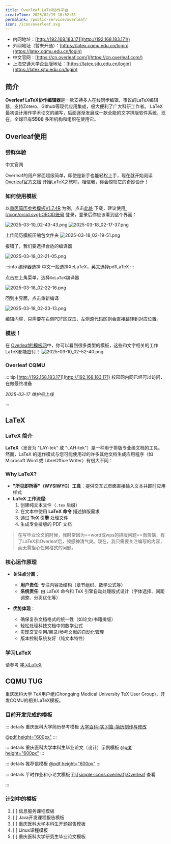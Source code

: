 ```yaml
---
title: Overleaf LaTeX协作平台
createTime: 2025/02/19 10:52:51
permalink: /public-service/overleaf/
icon: /icon/overleaf.svg
---
```


- 内网地址：[http://192.168.183.171](http://192.168.183.171/)
- 外网地址（暂未开通）：[https://latex.cqmu.edu.cn/login](https://latex.cqmu.edu.cn/login)
- 中文官网：[https://cn.overleaf.com/](https://cn.overleaf.com/)
- 上海交通大学企业版地址：[https://latex.sjtu.edu.cn/login](https://latex.sjtu.edu.cn/login)

## 简介

**Overleaf LaTeX协作编辑器**是一款支持多人在线同步编辑、审议的LaTeX编辑器，支持Zotero、Github等现代应用集成，极大便利了广大科研工作者。
LaTeX最初设计用作学术论文的编写，后面逐渐发展成一款全能的文字排版软件系统，现在，全球已有**5500**
多所机构和组织在使用它。

## Overleaf使用

### 尝鲜体验

<LinkCard icon="/icon/overleaf.svg" title="Overleaf在线官网" href="https://cn.overleaf.
com/">中文官网</LinkCard>

Overleaf的用户界面超级简单，即使是新手也能轻松上手，现在就开始阅读[Overleaf官方文档](https://cn.overleaf.com/learn/how-to/Creating_a_document_in_Overleaf#Introduction)
开始LaTeX之旅吧，相信我，你会惊叹它的奇妙设计！

### 如何使用模板

以[重医简历参考模板V1.7.4R](/campus-wiki/internship/resume/#latex-参考模板)
为例，点击[此处](https://cos.cqmu.online/docs/CQMU-%E7%AE%80%E5%8E%86%E6%A8%A1%E6%9D%BFV1.7.4%20R.zip)
下载，建议使用[:[/icon/orcid.svg]:ORCID账号](https://info.orcid.org/zh-CN/%E4%BB%80%E4%B9%88%E6%98%AF-orcid/)
登录，登录后你应该看到这个界面：

![2025-03-10_02-43-43.png](../../../.vuepress/public/src/2025-03-10_02-43-43.png)
![2025-03-18_02-17-37.png](../../../.vuepress/public/src/2025-03-18_02-17-37.png)

上传简历模板压缩包文件夹
![2025-03-18_02-19-51.png](../../../.vuepress/public/src/2025-03-18_02-19-51.png)

报错了，我们要选择合适的编译器

![2025-03-18_02-21-05.png](../../../.vuepress/public/src/2025-03-18_02-21-05.png)

:::info 编译器选择
中文一般选择XeLaTeX，英文选择pdfLaTeX
:::

点击左上角菜单，选择`XeLaTeX`编译器

![2025-03-18_02-22-16.png](../../../.vuepress/public/src/2025-03-18_02-22-16.png)

回到主界面，点击重新编译

![2025-03-18_02-23-13.png](../../../.vuepress/public/src/2025-03-18_02-23-13.png)

编辑内容，只需要在右侧PDF区双击，左侧源代码区则会直接跳转到对应位置。

### 模板！

在 [Overleaf的模板网](https://cn.overleaf.com/latex/templates)中，你可以看到很多类型的模板，这些和文字相关的工作LaTeX都能应付！
![2025-03-10_02-52-40.png](../../../.vuepress/public/src/2025-03-10_02-52-40.png)

### Overleaf CQMU

::: tip [http://192.168.183.171](http://192.168.183.171)
校园网内网已经可以访问，在做最终准备

_2025-03-17 维护后上线_

:::

## LaTeX

### LaTeX 简介

**LaTeX**（发音为 "LAY-tek" 或 "LAH-tek"）是一种用于排版专业级文档的工具。然而，LaTeX
的运作模式与您可能使用过的许多其他文档生成应用程序（如 Microsoft Word 或 LibreOffice Writer）有很大不同：

### Why LaTeX?

- **"所见即所得"（WYSIWYG）工具**：提供交互式页面直接输入文本并即时应用样式
- **LaTeX 工作流程**:
    1. 创建纯文本文件（`.tex` 后缀）
    2. 在文本中使用 **LaTeX 命令** 描述排版需求
    3. 通过 **TeX 引擎** 处理文件
    4. 生成专业排版的 PDF 文档

> 在写毕业论文的时候，我时常因为==word或wps的排版问题==而苦恼，有了LaTeX和Overleaf后，顿感神清气爽。现在，我只需要关注编写的内容，而无需担心任何格式的问题。

### 核心运作原理

- **关注点分离**：
    - **用户责任**: 专注内容及结构（章节组织、数学公式等）
    - **系统责任**: 由 LaTeX 命令和 TeX 引擎自动处理版式设计（字体选择、间距调整、分页优化等）

- **优势体现**：
    - 确保复杂文档格式的统一性（如论文/书籍排版）
    - 轻松处理科技文档中的数学公式
    - 实现交叉引用/目录/参考文献的自动化管理
    - 版本控制系统友好（纯文本特性）

### 学习LaTeX

请参考 [学习LaTeX](LaTeX.md)

## CQMU TUG

重庆医科大学 TeX用户组(Chongqing Medical University TeX User Group)，开发CQMU的相关LaTeX模板。

### 目前开发完成的模板

::: details 重庆医科大学简历参考模板
[大学百科-实习篇-简历制作与修改](/campus-wiki/internship/resume/)

@[pdf height="600px"](https://cos.cqmu.online/docs/CQMU_%E7%AE%80%E5%8E%86%E6%A8%A1%E6%9D%BFV1_7_4_R.pdf)
:::

::: details 重庆医科大学本科生毕业论文（设计）示例模板
@[pdf height="600px"](https://cos.cqmu.online/docs/cqmu-bs-thesis.pdf)
:::

::: details 推荐信模板
@[pdf height="600px"](https://cos.cqmu.online/docs/recommand-cqmu.pdf)
:::

::: details 平时作业和小论文模板
到[:[simple-icons:overleaf]:Overleaf](https://cn.overleaf.com/latex/templates/cqmu-researchreport/qghkqhhtzfkp)
查看

:::

### 计划中的模板

1. [ ] 信息服务课程模板
2. [ ] Java开发课程报告模板
3. [ ] 重庆医科大学本科生开题报告模板
4. [ ] Linux课程模板
5. [ ] 重庆医科大学研究生毕业论文模板
